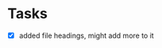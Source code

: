 <!---
This file was created using TASK.md
https://github.com/democraz20/taskmd
-->

# Tasks

- [x] added file headings, might add more to it
